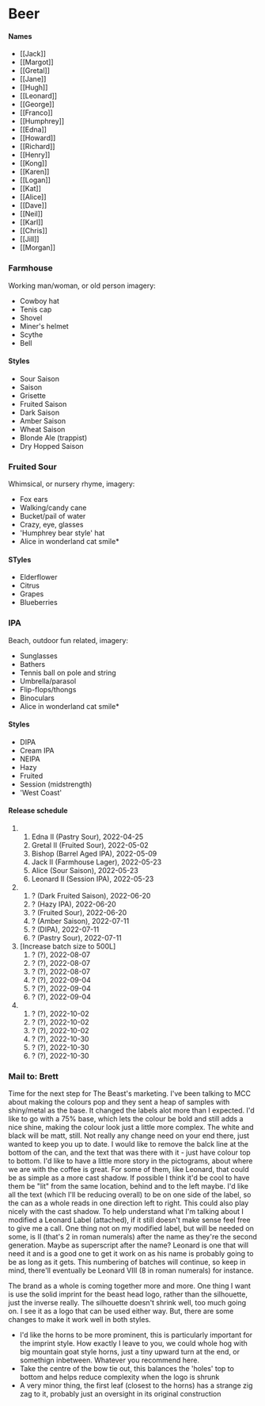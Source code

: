 # Beer
#### Names
- [[Jack]]
- [[Margot]]
- [[Gretal]]
- [[Jane]]
- [[Hugh]]
- [[Leonard]]
- [[George]]
- [[Franco]]
- [[Humphrey]]
- [[Edna]]
- [[Howard]]
- [[Richard]]
- [[Henry]]
- [[Kong]]
- [[Karen]]
- [[Logan]]
- [[Kat]]
- [[Alice]]
- [[Dave]]
- [[Neil]]
- [[Karl]]
- [[Chris]]
- [[Jill]]
- [[Morgan]]


### Farmhouse
Working man/woman, or old person imagery: 
- Cowboy hat
- Tenis cap
- Shovel
- Miner's helmet
- Scythe
- Bell

#### Styles
- Sour Saison
- Saison
- Grisette
- Fruited Saison
- Dark Saison
- Amber Saison
- Wheat Saison
- Blonde Ale (trappist)
- Dry Hopped Saison

### Fruited Sour
Whimsical, or nursery rhyme, imagery:
- Fox ears
- Walking/candy cane
- Bucket/pail of water
- Crazy, eye, glasses
- 'Humphrey bear style' hat
- Alice in wonderland cat smile*

#### STyles
- Elderflower
- Citrus
- Grapes
- Blueberries

### IPA
Beach, outdoor fun related, imagery:
- Sunglasses
- Bathers
- Tennis ball on pole and string
- Umbrella/parasol
- Flip-flops/thongs
- Binoculars
- Alice in wonderland cat smile*

#### Styles
- DIPA
- Cream IPA
- NEIPA
- Hazy
- Fruited
- Session (midstrength)
- 'West Coast'

#### Release schedule
1. 
	1. Edna II (Pastry Sour), 2022-04-25
	2. Gretal II (Fruited Sour), 2022-05-02
	3. Bishop (Barrel Aged IPA), 2022-05-09
	4. Jack II (Farmhouse Lager), 2022-05-23
	5. Alice (Sour Saison), 2022-05-23
	6. Leonard II (Session IPA), 2022-05-23
2. 
	1. ? (Dark Fruited Saison), 2022-06-20
	2. ? (Hazy IPA), 2022-06-20
	3. ? (Fruited Sour), 2022-06-20
	4. ? (Amber Saison), 2022-07-11
	5. ? (DIPA), 2022-07-11
	6. ? (Pastry Sour), 2022-07-11
3. [Increase batch size to 500L]
	1. ? (?), 2022-08-07
	2. ? (?), 2022-08-07
	3. ? (?), 2022-08-07
	4. ? (?), 2022-09-04
	5. ? (?), 2022-09-04
	6. ? (?), 2022-09-04
4. 
	1. ? (?), 2022-10-02
	2. ? (?), 2022-10-02
	3. ? (?), 2022-10-02
	4. ? (?), 2022-10-30
	5. ? (?), 2022-10-30
	6. ? (?), 2022-10-30


### Mail to: Brett
Time for the next step for The Beast's marketing.
I've been talking to MCC about making the colours pop and they sent a heap of samples with shiny/metal as the base. It changed the labels alot more than I expected. I'd like to go with a 75% base, which lets the colour be bold and still adds a nice shine, making the colour look just a little more complex. The white and black will be matt, still. Not really any change need on your end there, just wanted to keep you up to date.
I would like to remove the balck line at the bottom of the can, and the text that was there with it - just have colour top to bottom.
I'd like to have a little more story in the pictograms, about where we are with the coffee is great. For some of them, like Leonard, that could be as simple as a more cast shadow. If possible I think it'd be cool to have them be "lit" from the same location, behind and to the left maybe.
I'd like all the text (which I'll be reducing overall) to be on one side of the label, so the can as a whole reads in one direction left to right. This could also play nicely with the cast shadow.
To help understand what I'm talking about I modified a Leonard Label (attached), if it still doesn't make sense feel free to give me a call.
One thing not on my modified label, but will be needed on some, is Ⅱ (that's 2 in roman numerals) after the name as they're the second generation. Maybe as superscript after the name? Leonard is one that will need it and is a good one to get it work on as his name is probably going to be as long as it gets. This numbering of batches will continue, so keep in mind, there'll eventually be Leonard Ⅷ (8 in roman numerals) for instance.

The brand as a whole is coming together more and more. One thing I want is use the solid imprint for the beast head logo, rather than the silhouette, just the inverse really. The silhouette doesn't shrink well, too much going on. I see it as a logo that can be used either way. But, there are some changes to make it work well in both styles.
 - I'd like the horns to be more prominent, this is particularly important for the imprint style. How exactly I leave to you, we could whole hog with big mountain goat style horns, just a tiny upward turn at the end, or somethign inbetween. Whatever you recommend here.
 - Take the centre of the bow tie out, this balances the 'holes' top to bottom and helps reduce complexity when the logo is shrunk
 - A very minor thing, the first leaf (closest to the horns) has a strange zig zag to it, probably just an oversight in its original construction
